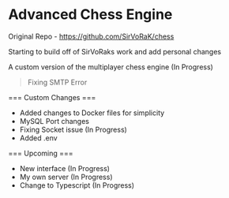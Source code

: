 # Advanced Chess Engine

Original Repo - https://github.com/SirVoRaK/chess

Starting to build off of SirVoRaks work and add personal changes

A custom version of the multiplayer chess engine (In Progress)

> Fixing SMTP Error

=== Custom Changes === 

- Added changes to Docker files for simplicity
- MySQL Port changes
- Fixing Socket issue (In Progress)
- Added .env

=== Upcoming === 

- New interface (In Progress)
- My own server (In Progress)
- Change to Typescript (In Progress)
